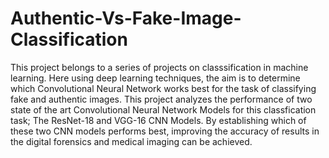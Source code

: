 # Authentic-Vs-Fake-Image-Classification
This project belongs to a series of projects on classsification in machine learning. Here using deep learning techniques, the aim is to determine which Convolutional Neural Network works best for the task of classifying fake and authentic images. This project analyzes the performance of two state of the art Convolutional Neural Network Models for this classfication task; The ResNet-18 and VGG-16 CNN Models. By establishing which of these two CNN models performs best, improving the accuracy of results in the digital forensics and medical imaging can be achieved.
